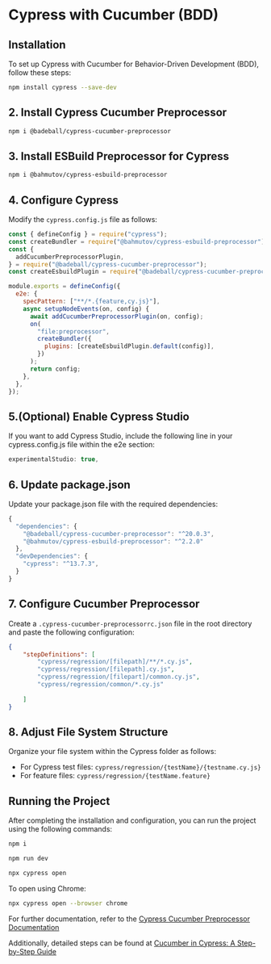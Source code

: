 # Cypress with Cucumber (BDD)

## Installation
To set up Cypress with Cucumber for Behavior-Driven Development (BDD), follow these steps:

```bash
npm install cypress --save-dev
```

## 2. Install Cypress Cucumber Preprocessor

```bash
npm i @badeball/cypress-cucumber-preprocessor
```
## 3. Install ESBuild Preprocessor for Cypress
```bash
npm i @bahmutov/cypress-esbuild-preprocessor
```

## 4. Configure Cypress
Modify the `cypress.config.js` file as follows:

```javascript
const { defineConfig } = require("cypress");
const createBundler = require("@bahmutov/cypress-esbuild-preprocessor");
const {
  addCucumberPreprocessorPlugin,
} = require("@badeball/cypress-cucumber-preprocessor");
const createEsbuildPlugin = require("@badeball/cypress-cucumber-preprocessor/esbuild");

module.exports = defineConfig({
  e2e: {
    specPattern: ["**/*.{feature,cy.js}"],
    async setupNodeEvents(on, config) {
      await addCucumberPreprocessorPlugin(on, config);
      on(
        "file:preprocessor",
        createBundler({
          plugins: [createEsbuildPlugin.default(config)],
        })
      );
      return config;
    },
  },
});
```

## 5.(Optional) Enable Cypress Studio
If you want to add Cypress Studio, include the following line in your cypress.config.js file within the e2e section:

```javascript
experimentalStudio: true,
```
## 6. Update package.json
Update your package.json file with the required dependencies:

```javascript
{
  "dependencies": {
    "@badeball/cypress-cucumber-preprocessor": "^20.0.3",
    "@bahmutov/cypress-esbuild-preprocessor": "^2.2.0"
  },
  "devDependencies": {
    "cypress": "^13.7.3",
  }
}
```
## 7. Configure Cucumber Preprocessor
Create a `.cypress-cucumber-preprocessorrc.json` file in the root directory and paste the following configuration:

```json
{
    "stepDefinitions": [
        "cypress/regression/[filepath]/**/*.cy.js",
        "cypress/regression/[filepath].cy.js",
        "cypress/regression/[filepart]/common.cy.js",
        "cypress/regression/common/*.cy.js"
        
    ]
}
```
## 8. Adjust File System Structure
Organize your file system within the Cypress folder as follows:

* For Cypress test files: `cypress/regression/{testName}/{testname.cy.js}`
* For feature files: `cypress/regression/{testName.feature}`


## Running the Project

After completing the installation and configuration, you can run the project using the following commands:

```bash
npm i
```

```bash
npm run dev
```

```bash
npx cypress open
```

To open using Chrome:

```bash
npx cypress open --browser chrome
```

For further documentation, refer to the  [Cypress Cucumber Preprocessor Documentation](https://www.npmjs.com/package/@badeball/cypress-cucumber-preprocessor?activeTab=readme)

Additionally, detailed steps can be found at [Cucumber in Cypress: A Step-by-Step Guide](https://filiphric.com/cucumber-in-cypress-a-step-by-step-guide)
